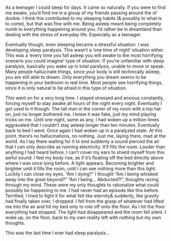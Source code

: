 As a teenager I could sleep for days. It came so naturally. If you were to find me awake, you’d find me in a group of my friends passing around the ol’ doobie. I think this contributed to my sleeping habits (& possibly to what is to come), but that was fine with me. Being asleep meant being completely numb to everything happening around you. I’d rather be in dreamland than dealing with the stress of everyday life. Especially as a teenager. 

Eventually though, even sleeping became a stressful situation. I was developing sleep paralysis. This wasn’t a ‘one time of night’ situation either. This was a ‘every time you fall asleep you will awake to the most horrifying scenario you could imagine’ type of situation. If you’re unfamiliar with sleep paralysis, basically you wake up in total paralysis, unable to move or speak. Many people hallucinate things, since your body is still technically asleep, you are still able to dream. Only everything you dream seems to be happening in your bedroom in real time. Most people see horrifying things, since it is only natural to be afraid in this type of situation. 
    
 This went on for a very long time. I stayed stressed and anxious constantly, forcing myself to stay awake all hours of the night every night. Eventually I got used to it though. The tall man in the corner of my room with a top hat on, just no longer bothered me. I knew it was fake, just my mind playing tricks on me. Until one night, same as any, I had woken up a million times aggravated that I couldn’t stay asleep longer than ten minutes. Eventually back to bed I went. Once again I had woken up in a paralyzed state. At this point, there’s no hallucinations, no nothing. Just me, laying there, mad at the world. As I lay there waiting for it to end suddenly a sound pierced the air that I can only describe as running electricity. It’ll fills the room. Louder than anything I had heard before, I can’t cover my ears to shield myself from this awful sound. I feel my body rise, as if it’s floating off the bed directly above where I was once lying before. A light appears. Becoming brighter and brighter until it fills the room, until I can see nothing more than this light. Luckily I can close my eyes. “Am I dying?” I thought “Am I being whisked away into the great beyond?” “Am I being… Abducted?!”, thoughts racing through my mind. These were my only thoughts to rationalize what could possibly be happening to me. I had never had an episode like this before. Terrified, I tried to fight it for what felt like eternity& suddenly, like gravity had finally taken over, I dropped. I fell from the grasp of whatever had lifted me into the air and hit my bed only to role off onto the floor. As I hit the floor everything had stopped. The light had disappeared and the room fell silent. I woke up, on  the floor, back to my own reality left with nothing but my own thoughts. 
   
This was the last time I ever had sleep paralysis…